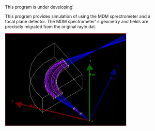 This program is under developing!



 This program provides simulation of using the MDM sprectrometer and a 
focal plane detector. The MDM spectrometer' s geometry and fields are 
precisely migrated from the original rayin.dat.

<img src="https://github.com/luozf14/MdmSim/raw/main/Demo.jpg" width="400" alt="Demo"/><br/>